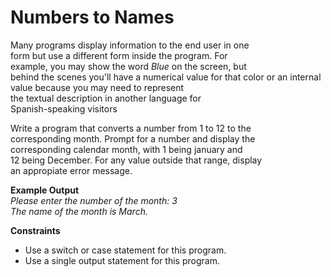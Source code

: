 # Numbers to Names

Many programs display information to the end user in one  
form but use a different form inside the program. For  
example, you may show the word *Blue* on the screen, but  
behind the scenes you'll have a numerical value for that color or an internal value because you may need to represent  
the textual description in another language for  
Spanish-speaking visitors

Write a program that converts a number from 1 to 12 to the  
corresponding month. Prompt for a number and display the  
corresponding calendar month, with 1 being january and  
12 being December. For any value outside that range, display  
an appropiate error message.

**Example Output**  
*Please enter the number of the month: 3*  
*The name of the month is March.*

**Constraints**
- Use a switch or case statement for this program.
- Use a single output statement for this program.